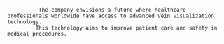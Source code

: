 			- The company envisions a future where healthcare professionals worldwide have access to advanced vein visualization technology.
			 This technology aims to improve patient care and safety in medical procedures.




